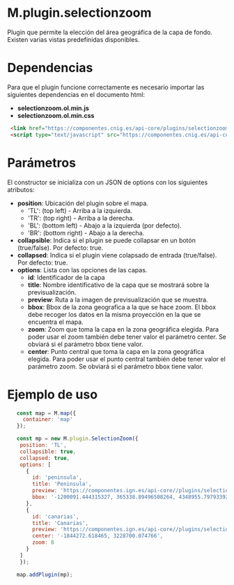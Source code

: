 # M.plugin.selectionzoom

Plugin que permite la elección del área geográfica de la capa de fondo. Existen varias vistas predefinidas disponibles.

# Dependencias

Para que el plugin funcione correctamente es necesario importar las siguientes dependencias en el documento html:

- **selectionzoom.ol.min.js**
- **selectionzoom.ol.min.css**

```html
 <link href="https://componentes.cnig.es/api-core/plugins/selectionzoom/selectionzoom.ol.min.css" rel="stylesheet" />
 <script type="text/javascript" src="https://componentes.cnig.es/api-core/plugins/selectionzoom/selectionzoom.ol.min.js"></script>
```

# Parámetros

El constructor se inicializa con un JSON de options con los siguientes atributos:

- **position**:  Ubicación del plugin sobre el mapa.
  - 'TL': (top left) - Arriba a la izquierda.
  - 'TR': (top right) - Arriba a la derecha.
  - 'BL': (bottom left) - Abajo a la izquierda (por defecto).
  - 'BR': (bottom right) - Abajo a la derecha.
- **collapsible**: Indica si el plugin se puede collapsar en un botón (true/false). Por defecto: true.
- **collapsed**: Indica si el plugin viene colapsado de entrada (true/false). Por defecto: true.
- **options**: Lista con las opciones de las capas.
  - **id**: Identificador de la capa
  - **title**: Nombre identificativo de la capa que se mostrará sobre la previsualización.
  - **preview**: Ruta a la imagen de previsualización que se muestra.
  - **bbox**: Bbox de la zona geografica a la que se hace zoom. El bbox debe recoger los datos en la misma proyección en la que se encuentra el mapa.
  - **zoom**: Zoom que toma la capa en la zona geográfica elegida. Para poder usar el zoom también debe tener valor el parámetro center. Se obviará si el parámetro bbox tiene valor.
  - **center**: Punto central que toma la capa en la zona geográfica elegida. Para poder usar el punto central también debe tener valor el parámetro zoom. Se obviará si el parámetro bbox tiene valor.

# Ejemplo de uso

```javascript
   const map = M.map({
     container: 'map'
   });

   const mp = new M.plugin.SelectionZoom({
    position: 'TL',
    collapsible: true,
    collapsed: true,
    options: [
      {
        id: 'peninsula',
        title: 'Peninsula',
        preview: 'https://componentes.ign.es/api-core//plugins/selectionzoom/images/espana.png',
        bbox: '-1200091.444315327, 365338.89496508264, 4348955.797933925, 5441088.058207252'
      },
      {
        id: 'canarias',
        title: 'Canarias',
        preview: 'https://componentes.ign.es/api-core//plugins/selectionzoom/images/canarias.png',
        center: '-1844272.618465, 3228700.074766',
        zoom: 8
      }
    ]
    });

   map.addPlugin(mp);
```
